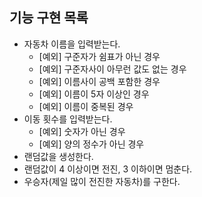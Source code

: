 ## 기능 구현 목록 
- 자동차 이름을 입력받는다.
    - [예외] 구준자가 쉼표가 아닌 경우
    - [예외] 구준자사이 아무런 값도 없는 경우
    - [예외] 이름사이 공백 포함한 경우
    - [예외] 이름이 5자 이상인 경우
    - [예외] 이름이 중복된 경우
- 이동 횟수를 입력받는다.
    - [예외] 숫자가 아닌 경우
    - [예외] 양의 정수가 아닌 경우
- 랜덤값을 생성한다.
- 랜덤값이 4 이상이면 전진, 3 이하이면 멈춘다.
- 우승자(제일 많이 전진한 자동차)를 구한다.